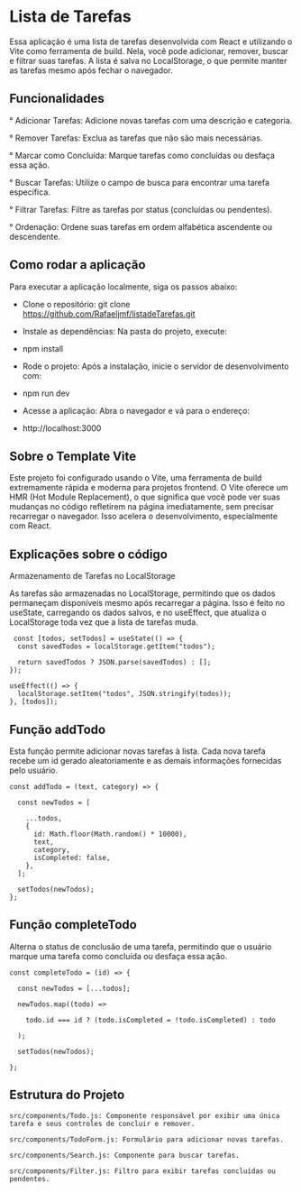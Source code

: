 # Lista de Tarefas

Essa aplicação é uma lista de tarefas desenvolvida com React e utilizando o Vite como ferramenta de build. Nela, você pode adicionar, 
remover, buscar e filtrar suas tarefas. A lista é salva no LocalStorage, o que permite manter as tarefas mesmo após fechar o navegador.

## Funcionalidades

°  Adicionar Tarefas: Adicione novas tarefas com uma descrição e categoria.

°  Remover Tarefas: Exclua as tarefas que não são mais necessárias.

°  Marcar como Concluída: Marque tarefas como concluídas ou desfaça essa ação.

°  Buscar Tarefas: Utilize o campo de busca para encontrar uma tarefa específica.

°  Filtrar Tarefas: Filtre as tarefas por status (concluídas ou pendentes).

°  Ordenação: Ordene suas tarefas em ordem alfabética ascendente ou descendente.

## Como rodar a aplicação

Para executar a aplicação localmente, siga os passos abaixo:

- Clone o repositório: git clone https://github.com/Rafaeljmf/listadeTarefas.git

- Instale as dependências: Na pasta do projeto, execute:

- npm install

- Rode o projeto: Após a instalação, inicie o servidor de desenvolvimento com:

- npm run dev

- Acesse a aplicação: Abra o navegador e vá para o endereço:

- http://localhost:3000

## Sobre o Template Vite

Este projeto foi configurado usando o Vite, uma ferramenta de build extremamente rápida e moderna para projetos frontend.
O Vite oferece um HMR (Hot Module Replacement), o que significa que você pode ver suas mudanças no código refletirem na página imediatamente,
sem precisar recarregar o navegador. Isso acelera o desenvolvimento, especialmente com React.

## Explicações sobre o código

Armazenamento de Tarefas no LocalStorage

As tarefas são armazenadas no LocalStorage, permitindo que os dados permaneçam disponíveis mesmo após recarregar a página.
Isso é feito no useState, carregando os dados salvos, e no useEffect, que atualiza o LocalStorage toda vez que a lista de tarefas muda.

     const [todos, setTodos] = useState(() => {
      const savedTodos = localStorage.getItem("todos");
      
      return savedTodos ? JSON.parse(savedTodos) : [];
    });
    
    useEffect(() => {
      localStorage.setItem("todos", JSON.stringify(todos));
    }, [todos]);


## Função addTodo

Esta função permite adicionar novas tarefas à lista. Cada nova tarefa recebe um id gerado aleatoriamente e as demais informações fornecidas pelo usuário.

    const addTodo = (text, category) => {
    
      const newTodos = [
      
        ...todos,
        {
          id: Math.floor(Math.random() * 10000),
          text,
          category,
          isCompleted: false,
        },
      ];
      
      setTodos(newTodos);
    };


## Função completeTodo

Alterna o status de conclusão de uma tarefa, permitindo que o usuário marque uma tarefa como concluída ou desfaça essa ação.

    const completeTodo = (id) => {
    
      const newTodos = [...todos];
      
      newTodos.map((todo) =>
      
        todo.id === id ? (todo.isCompleted = !todo.isCompleted) : todo
        
      );
      
      setTodos(newTodos);
      
    };


## Estrutura do Projeto

    src/components/Todo.js: Componente responsável por exibir uma única tarefa e seus controles de concluir e remover.
    
    src/components/TodoForm.js: Formulário para adicionar novas tarefas.
    
    src/components/Search.js: Componente para buscar tarefas.
    
    src/components/Filter.js: Filtro para exibir tarefas concluídas ou pendentes.
